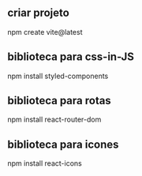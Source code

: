 ## criar projeto

npm create vite@latest 

## biblioteca para css-in-JS

npm install styled-components 

## biblioteca para rotas

npm install react-router-dom

## biblioteca para icones

npm install react-icons